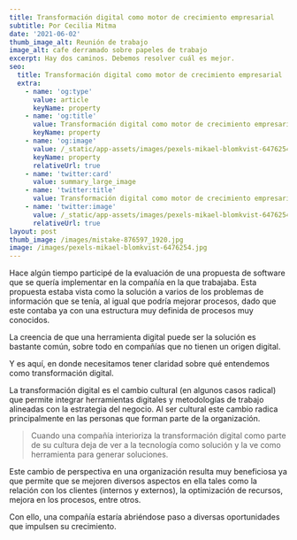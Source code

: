 ```yaml
---
title: Transformación digital como motor de crecimiento empresarial
subtitle: Por Cecilia Mitma
date: '2021-06-02'
thumb_image_alt: Reunión de trabajo
image_alt: cafe derramado sobre papeles de trabajo
excerpt: Hay dos caminos. Debemos resolver cuál es mejor.
seo:
  title: Transformación digital como motor de crecimiento empresarial
  extra:
    - name: 'og:type'
      value: article
      keyName: property
    - name: 'og:title'
      value: Transformación digital como motor de crecimiento empresarial
      keyName: property
    - name: 'og:image'
      value: /_static/app-assets/images/pexels-mikael-blomkvist-6476254.jpg
      keyName: property
      relativeUrl: true
    - name: 'twitter:card'
      value: summary_large_image
    - name: 'twitter:title'
      value: Transformación digital como motor de crecimiento empresarial
    - name: 'twitter:image'
      value: /_static/app-assets/images/pexels-mikael-blomkvist-6476254.jpg
      relativeUrl: true
layout: post
thumb_image: /images/mistake-876597_1920.jpg
image: /images/pexels-mikael-blomkvist-6476254.jpg
---
```

Hace algún tiempo participé de la evaluación de una propuesta de software que se quería implementar en la compañía en la que trabajaba. Esta propuesta estaba vista como la solución a varios de los problemas de información que se tenía, al igual que podría mejorar procesos, dado que  este contaba ya con una estructura muy definida de procesos muy conocidos.

La creencia de que una herramienta digital puede ser la solución es bastante común, sobre todo en compañías que no tienen un origen digital.

Y es aquí, en donde necesitamos tener claridad sobre qué entendemos como transformación digital.

La transformación digital es el cambio cultural (en algunos casos radical) que permite integrar herramientas digitales y metodologías de trabajo alineadas con la estrategia del negocio. Al ser cultural este cambio radica principalmente en las personas que forman parte de la organización.

> Cuando una compañía interioriza la transformación digital como parte de su cultura deja de ver a la tecnología como solución y la ve como herramienta para generar soluciones.


Este cambio de perspectiva en una organización resulta muy beneficiosa ya que permite que se mejoren diversos aspectos en ella tales como la relación con los clientes (internos y externos), la optimización de recursos, mejora en los procesos, entre otros.

Con ello, una compañía estaría abriéndose paso a diversas oportunidades que impulsen su crecimiento.


